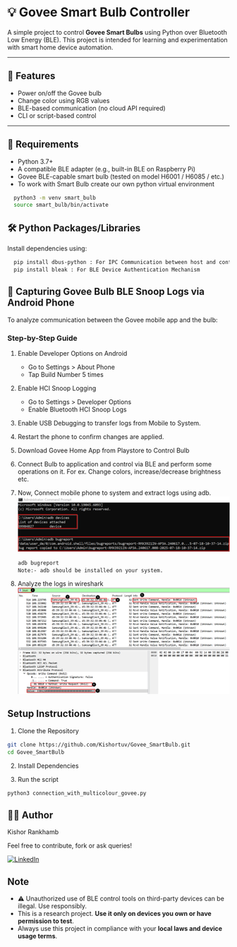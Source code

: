 # 💡 Govee Smart Bulb Controller

A simple project to control **Govee Smart Bulbs** using Python over Bluetooth Low Energy (BLE). This project is intended for learning and experimentation with smart home device automation.

---

## 🚀 Features

- Power on/off the Govee bulb
- Change color using RGB values
- BLE-based communication (no cloud API required)
- CLI or script-based control

---

## 🔧 Requirements

- Python 3.7+
- A compatible BLE adapter (e.g., built-in BLE on Raspberry Pi)
- Govee BLE-capable smart bulb (tested on model H6001 / H6085 / etc.)
- To work with Smart Bulb create our own python virtual environment
```bash
  python3 -m venv smart_bulb
  source smart_bulb/bin/activate
```

## 🛠 Python Packages/Libraries

  Install dependencies using:

  ```bash
    pip install dbus-python : For IPC Communication between host and controller
    pip install bleak : For BLE Device Authentication Mechanism
```
## 📲 Capturing Govee Bulb BLE Snoop Logs via Android Phone
To analyze communication between the Govee mobile app and the bulb:

### Step-by-Step Guide
1. Enable Developer Options on Android

    -   Go to Settings > About Phone
    -   Tap Build Number 5 times
2. Enable HCI Snoop Logging
    -   Go to Settings > Developer Options
    -   Enable Bluetooth HCI Snoop Logs
3. Enable USB Debugging to transfer logs from Mobile to System.
4. Restart the phone to confirm changes are applied.
5. Download Govee Home App from Playstore to Control Bulb
6. Connect Bulb to application and control via BLE and perform some operations on it.
For ex. Change colors, increase/decrease brightness etc.
7. Now, Connect mobile phone to system and extract logs using adb.
![alt text](image.png)
    ```bash
    adb bugreport
    Note:- adb should be installed on your system.
    ```

8. Analyze the logs in wireshark
![alt text](image-1.png)

##  Setup Instructions
1. Clone the Repository
```bash
git clone https://github.com/Kishortuv/Govee_SmartBulb.git
cd Govee_SmartBulb
```
2. Install Dependencies

3. Run the script
```bash
python3 connection_with_multicolour_govee.py
```
## 👨‍💻 Author
Kishor Rankhamb

Feel free to contribute, fork or ask queries!

[![LinkedIn](https://img.shields.io/badge/LinkedIn-Connect-blue?logo=linkedin)](https://www.linkedin.com/in/kishor-jeevan-rankhamb-b657a5138/)

## Note
- ⚠️ Unauthorized use of BLE control tools on third-party devices can be illegal. Use responsibly.
- This is a research project. **Use it only on devices you own or have permission to test**.
- Always use this project in compliance with your **local laws and device usage terms**.
